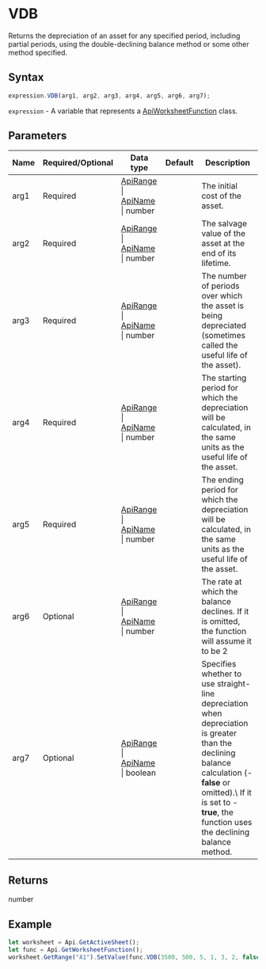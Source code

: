 # VDB

Returns the depreciation of an asset for any specified period, including partial periods, using the double-declining balance method or some other method specified.

## Syntax

```javascript
expression.VDB(arg1, arg2, arg3, arg4, arg5, arg6, arg7);
```

`expression` - A variable that represents a [ApiWorksheetFunction](../ApiWorksheetFunction.md) class.

## Parameters

| **Name** | **Required/Optional** | **Data type** | **Default** | **Description** |
| ------------- | ------------- | ------------- | ------------- | ------------- |
| arg1 | Required | [ApiRange](../../ApiRange/ApiRange.md) \| [ApiName](../../ApiName/ApiName.md) \| number |  | The initial cost of the asset. |
| arg2 | Required | [ApiRange](../../ApiRange/ApiRange.md) \| [ApiName](../../ApiName/ApiName.md) \| number |  | The salvage value of the asset at the end of its lifetime. |
| arg3 | Required | [ApiRange](../../ApiRange/ApiRange.md) \| [ApiName](../../ApiName/ApiName.md) \| number |  | The number of periods over which the asset is being depreciated (sometimes called the useful life of the asset). |
| arg4 | Required | [ApiRange](../../ApiRange/ApiRange.md) \| [ApiName](../../ApiName/ApiName.md) \| number |  | The starting period for which the depreciation will be calculated, in the same units as the useful life of the asset. |
| arg5 | Required | [ApiRange](../../ApiRange/ApiRange.md) \| [ApiName](../../ApiName/ApiName.md) \| number |  | The ending period for which the depreciation will be calculated, in the same units as the useful life of the asset. |
| arg6 | Optional | [ApiRange](../../ApiRange/ApiRange.md) \| [ApiName](../../ApiName/ApiName.md) \| number |  | The rate at which the balance declines. If it is omitted, the function will assume it to be 2 |
| arg7 | Optional | [ApiRange](../../ApiRange/ApiRange.md) \| [ApiName](../../ApiName/ApiName.md) \| boolean |  | Specifies whether to use straight-line depreciation when depreciation is greater than the declining balance calculation (-**false** or omitted).\ If it is set to -**true**, the function uses the declining balance method. |

## Returns

number

## Example



```javascript editor-xlsx
let worksheet = Api.GetActiveSheet();
let func = Api.GetWorksheetFunction();
worksheet.GetRange("A1").SetValue(func.VDB(3500, 500, 5, 1, 3, 2, false));
```
